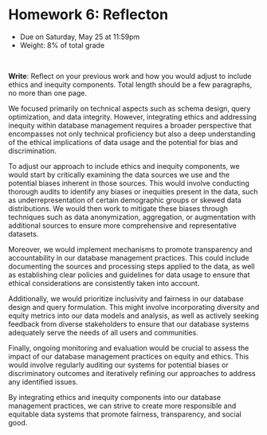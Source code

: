 # Homework 6: Reflecton

- Due on Saturday, May 25 at 11:59pm
- Weight: 8% of total grade

<br>

**Write**: Reflect on your previous work and how you would adjust to include ethics and inequity components. Total length should be a few paragraphs, no more than one page.

We focused primarily on technical aspects such as schema design, query optimization, and data integrity. However, integrating ethics and addressing inequity within database management requires a broader perspective that encompasses not only technical proficiency but also a deep understanding of the ethical implications of data usage and the potential for bias and discrimination.

To adjust our approach to include ethics and inequity components, we would start by critically examining the data sources we use and the potential biases inherent in those sources. This would involve conducting thorough audits to identify any biases or inequities present in the data, such as underrepresentation of certain demographic groups or skewed data distributions. We would then work to mitigate these biases through techniques such as data anonymization, aggregation, or augmentation with additional sources to ensure more comprehensive and representative datasets.

Moreover, we would implement mechanisms to promote transparency and accountability in our database management practices. This could include documenting the sources and processing steps applied to the data, as well as establishing clear policies and guidelines for data usage to ensure that ethical considerations are consistently taken into account.

Additionally, we would prioritize inclusivity and fairness in our database design and query formulation. This might involve incorporating diversity and equity metrics into our data models and analysis, as well as actively seeking feedback from diverse stakeholders to ensure that our database systems adequately serve the needs of all users and communities.

Finally, ongoing monitoring and evaluation would be crucial to assess the impact of our database management practices on equity and ethics. This would involve regularly auditing our systems for potential biases or discriminatory outcomes and iteratively refining our approaches to address any identified issues.

By integrating ethics and inequity components into our database management practices, we can strive to create more responsible and equitable data systems that promote fairness, transparency, and social good.